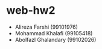 # web-hw2

- Alireza Farshi (99101976)
- Mohammad Khalafi (99105418)
- Abolfazl Ghalandary (99102026)
